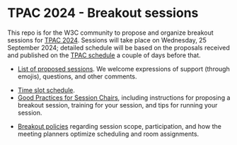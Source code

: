 # TPAC 2024 - Breakout sessions
This repo is for the W3C community to propose and organize breakout sessions for [TPAC 2024](@@addlink). Sessions will take place on Wednesday, 25 September 2024; detailed schedule will be based on the proposals received and published on the [TPAC schedule](@@addlink) a couple of days before that.

* [List of proposed sessions](issues). We welcome expressions of support (through emojis), questions, and other comments.
<!-- * [Propose a new session](https://github.com/w3c/tpac2024-breakouts/issues/new?assignees=&labels=session&projects=&template=session.yml) (for those who have registered for TPAC or plan to). -->
<!-- * [Calendar of breakout sessions](https://www.w3.org/calendar/tpac2024/breakout-sessions/).-->
<!-- * [Grid of breakout sessions](@@/breakouts.html#grid).-->
* [Time slot schedule](wiki/Breakout-time-slots).
* [Good Practices for Session Chairs](https://github.com/w3c/tpac-breakouts/wiki/Good-Practices-for-Session-Chairs), including instructions for proposing a breakout session, training for your session, and tips for running your session.
<!--    * In case you are making slides, consider using the [TPAC 2024 slide template in HTML](https://www.w3.org/2024/Talks/TPAC/Templates/).-->
* [Breakout policies](wiki/Policies) regarding session scope, participation, and how the meeting planners optimize scheduling and room assignments.

